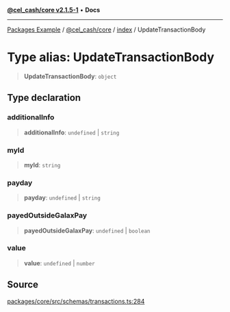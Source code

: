 [**@cel_cash/core v2.1.5-1**](../../README.md) • **Docs**

***

[Packages Example](../../../../README.md) / [@cel\_cash/core](../../README.md) / [index](../README.md) / UpdateTransactionBody

# Type alias: UpdateTransactionBody

> **UpdateTransactionBody**: `object`

## Type declaration

### additionalInfo

> **additionalInfo**: `undefined` \| `string`

### myId

> **myId**: `string`

### payday

> **payday**: `undefined` \| `string`

### payedOutsideGalaxPay

> **payedOutsideGalaxPay**: `undefined` \| `boolean`

### value

> **value**: `undefined` \| `number`

## Source

[packages/core/src/schemas/transactions.ts:284](https://github.com/Pyxlab/celcash/blob/a34e89ae69c9dcb41ba66226cb05c8c8b83b7cf4/packages/core/src/schemas/transactions.ts#L284)
